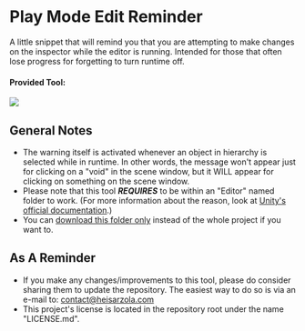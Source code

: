 # Play Mode Edit Reminder
A little snippet that will remind you that you are attempting to make changes on the inspector while the editor is running. Intended for those that often lose progress for forgetting to turn runtime off.

#### Provided Tool:
![](https://github.com/heisarzola/Unity-Development-Tools/blob/master/Tools/Editor/Play%20Mode%20Edit%20Reminder/PlayMode%20Edit%20Reminder.gif)

## General Notes

* The warning itself is activated whenever an object in hierarchy is selected while in runtime. In other words, the message won't appear just for clicking on a "void" in the scene window, but it WILL appear for clicking on something on the scene window.
* Please note that this tool ***REQUIRES*** to be within an "Editor" named folder to work. (For more information about the reason, look at [Unity's official documentation](https://docs.unity3d.com/560/Documentation/Manual/SpecialFolders.html).)
* You can [download this folder only](https://minhaskamal.github.io/DownGit/#/home?url=https://github.com/heisarzola/Unity-Development-Tools/tree/master/Tools/Editor/Play%20Mode%20Edit%20Reminder) instead of the whole project if you want to.

## As A Reminder 
* If you make any changes/improvements to this tool, please do consider sharing them to update the repository. The easiest way to do so is via an e-mail to: contact@heisarzola.com
* This project's license is located in the repository root under the name "LICENSE.md".
